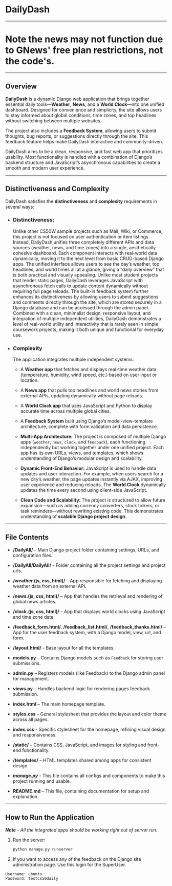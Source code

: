 # DailyDash
---
# Note the news may not function due to GNews' free plan restrictions, not the code's.
---
## Overview
**DailyDash** is a dynamic Django web application that brings together essential daily tools—**Weather**, **News**, and a **World Clock**—into one unified dashboard. Designed for convenience and simplicity, the site allows users to stay informed about global conditions, time zones, and top headlines without switching between multiple websites.

The project also includes a **Feedback System**, allowing users to submit thoughts, bug reports, or suggestions directly through the site. This feedback feature helps make DailyDash interactive and community-driven.

DailyDash aims to be a clean, responsive, and fast web app that prioritizes usability. Most functionality is handled with a combination of Django’s backend structure and JavaScript’s asynchronous capabilities to create a smooth and modern user experience.

---

## Distinctiveness and Complexity

DailyDash satisfies the **distinctiveness** and **complexity** requirements in several ways:

- ### Distinctiveness:
  Unlike other CS50W sample projects such as Mail, Wiki, or Commerce, this project is not focused on user authentication or item listings. Instead, DailyDash unifies three completely different APIs and data sources (weather, news, and time zones) into a single, aesthetically cohesive dashboard. Each component interacts with real-world data dynamically, moving it to the next level from basic CRUD-based Django apps.  The unified interface allows users to see the day’s weather, top headlines, and world times all at a glance, giving a “daily overview” that is both practical and visually appealing. Unlike most student projects that render static pages, DailyDash leverages JavaScript with asynchronous fetch calls to update content dynamically without requiring full page reloads. The built-in feedback system further enhances its distinctiveness by allowing users to submit suggestions and comments directly through the site, which are stored securely in a Django database and can be accessed through the admin panel. Combined with a clean, minimalist design, responsive layout, and integration of multiple independent utilities, DailyDash demonstrates a level of real-world utility and interactivity that is rarely seen in simple coursework projects, making it both unique and functional for everyday use.

- ### Complexity
  The application integrates multiple independent systems:
  - A **Weather app** that fetches and displays real-time weather data (temperature, humidity, wind speed, etc.) based on user input or location.

  - A **News app** that pulls top headlines and world news stories from external APIs, updating dynamically without page reloads.

  - A **World Clock app** that uses JavaScript and Python to display accurate time across multiple global cities.

  - A **Feedback System** built using Django’s model-view-template architecture, complete with form validation and data persistence.

  - **Multi-App Architecture:**
        The project is composed of multiple Django apps (`weather`, `news`, `clock`, and `feedback`), each functioning independently but working together under one unified project. Each app has its own URLs, views, and templates, which shows understanding of Django’s modular design and scalability.

   - **Dynamic Front-End Behavior:**
        JavaScript is used to handle data updates and user interaction. For example, when users search for a new city’s weather, the page updates instantly via AJAX, improving user experience and reducing reloads. The **World Clock** dynamically updates the time every second using client-side JavaScript.

    - **Clean Code and Scalability:**
        The project is structured to allow future expansion—such as adding currency converters, stock tickers, or task reminders—without rewriting existing code. This demonstrates understanding of **scalable Django project design**.
---

## File Contents

- **/DailyAll/** – Main Django project folder containing settings, URLs, and configuration files.

- **/DailyAll/DailyAll/** - Folder containing all the project settings and project urls.

- **/weather.(js, css, html)/** – App responsible for fetching and displaying weather data from an external API.

- **/news.(js, css, html)/** – App that handles the retrieval and rendering of global news articles.

- **/clock.(js, css, html)/** – App that displays world clocks using JavaScript and time zone data.

- **/feedback_form.html/**,  **/feedback_list.html/**, **/feedback_thanks.html/** – App for the user feedback system, with a Django model, view, url, and form.

- **/layout.html/** - Base layout for all the templates.

- **models.py** – Contains Django models such as `Feedback` for storing user submissions.

- **admin.py** – Registers models (like Feedback) to the Django admin panel for management.

- **views.py** – Handles backend logic for rendering pages feedback submission.

- **index.html** – The main homepage template.

- **styles.css** – General stylesheet that provides the layout and color theme across all pages.

- **index.css** - Specific stylesheet for the homepage, refining visual design and responsiveness.

- **/static/** – Contains CSS, JavaScript, and images for styling and front-end functionality.

- **/templates/** – HTML templates shared among apps for consistent design.

- **_manage.py_** - This file contains all configs and components to make this project running and usable.

- **README.md** – This file, containing documentation for setup and explanation.


---

## How to Run the Application

**_Note_** - _All the integrated apps should be working right out of server run._

1. Run the server:
   ```bash
   python manage.py runserver
2. If you want to access any of the feedback on the Django site administration page. Use this login for the SuperUser.
```bash
Username: ubuntu
Password: testcs50daily
